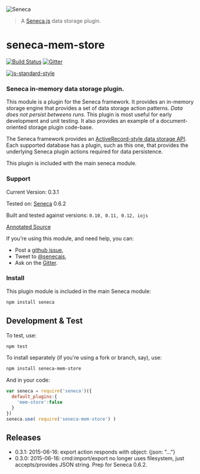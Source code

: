 ![Seneca](http://senecajs.surge.sh/files/assets/seneca-logo.png)
> A [Seneca.js][] data storage plugin.

# seneca-mem-store
[![Build Status][travis-badge]][travis-url]
[![Gitter][gitter-badge]][gitter-url]

[![js-standard-style][standard-badge]][standard-style]

### Seneca in-memory data storage plugin.

This module is a plugin for the Seneca framework. It provides an
in-memory storage engine that provides a set of data storage action
patterns. *Data does not persist betweens runs*.  This plugin is most
useful for early development and unit testing. It also provides an
example of a document-oriented storage plugin code-base.

The Seneca framework provides an
[ActiveRecord-style data storage API](http://senecajs.org/data-entities.html).
Each supported database has a plugin, such as this one, that
provides the underlying Seneca plugin actions required for data
persistence.

This plugin is included with the main seneca module.


### Support

Current Version: 0.3.1

Tested on: [Seneca](//github.com/rjrodger/seneca) 0.6.2



Built and tested against versions: `0.10, 0.11, 0.12, iojs`

[Annotated Source](http://rjrodger.github.io/seneca-mem-store/doc/mem-store.html)

If you're using this module, and need help, you can:

   * Post a [github issue][],
   * Tweet to [@senecajs][],
   * Ask on the [Gitter][gitter-url].


### Install

This plugin module is included in the main Seneca module:

```sh
npm install seneca
```


## Development & Test

To test, use:

```sh
npm test
```

To install separately (if you're using a fork or branch, say), use:

```sh
npm install seneca-mem-store
```

And in your code:

```js
var seneca = require('seneca')({
  default_plugins:{
    'mem-store':false
  }
})
seneca.use( require('seneca-mem-store') )

```


## Releases

   * 0.3.1: 2015-06-16: export action responds with object: {json: "..."}
   * 0.3.0: 2015-06-16: cmd:import/export no longer uses filesystem, just accepts/provides JSON string. Prep for Seneca 0.6.2.


   [travis-badge]: https://travis-ci.org/rjrodger/seneca-mongo-store.svg
   [travis-url]: https://travis-ci.org/rjrodger/seneca-mongo-store
   [gitter-badge]: https://badges.gitter.im/Join%20Chat.svg
   [gitter-url]: https://gitter.im/senecajs/seneca
   [standard-badge]: https://raw.githubusercontent.com/feross/standard/master/badge.png
   [standard-style]: https://github.com/feross/standard

   [Seneca.js]: https://www.npmjs.com/package/seneca
   [github issue]: https://github.com/rjrodger/seneca-mongo-store/issues
   [@senecajs]: http://twitter.com/senecajs

